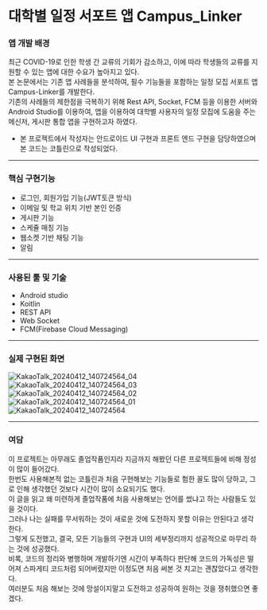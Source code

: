 # 대학별 일정 서포트 앱 Campus_Linker
### 앱 개발 배경
  최근 COVID-19로 인한 학생 간 교류의 기회가 감소하고, 이에 따라 학생들의 교류를 지원할 수 있는 앱에 대한 수요가 높아지고 있다.  
본 논문에서는 기존 앱 사례들을 분석하여, 필수 기능들을 포함하는 일정 모집 서포트 앱 Campus-Linker를 개발한다.  
기존의 사례들의 제한점을 극복하기 위해 Rest API, Socket, FCM 등을 이용한 서버와 Android Studio를 이용하여, 앱을 이용하여 대학별 사용자의 일정 모집에 도움을 주는 메신저, 게시판 통합 앱을 구현하고자 하였다.

+ 본 프로젝트에서 작성자는 안드로이드 UI 구현과 프론트 엔드 구현을 담당하였으며 본 코드는 코틀린으로 작성되었다.
***

### 핵심 구현기능
+ 로그인, 회원가입 기능(JWT토큰 방식)
+ 이메일 및 학교 위치 기반 본인 인증
+ 게시판 기능
+ 스케쥴 매칭 기능
+ 웹소켓 기반 채팅 기능
+ 알림
***

### 사용된 툴 및 기술
+ Android studio
+ Koitlin
+ REST API
+ Web Socket
+ FCM(Firebase Cloud Messaging)
***

### 실제 구현된 화면
![KakaoTalk_20240412_140724564_04](https://github.com/qlfkslzk/Campus_Linker/assets/113421539/d86107c5-44ff-4060-bbbc-25206a719267)  
![KakaoTalk_20240412_140724564_03](https://github.com/qlfkslzk/Campus_Linker/assets/113421539/181a1687-29a6-4200-a25e-27a0c8ee6f75)  
![KakaoTalk_20240412_140724564_02](https://github.com/qlfkslzk/Campus_Linker/assets/113421539/8fc54f26-678e-4e5b-9ae3-c19c6a86c302)  
![KakaoTalk_20240412_140724564_01](https://github.com/qlfkslzk/Campus_Linker/assets/113421539/478a3ab6-2ef4-4bc4-9b43-fb951bcc9e3d)  
![KakaoTalk_20240412_140724564](https://github.com/qlfkslzk/Campus_Linker/assets/113421539/de889dbc-727d-4dfe-b4e0-a038ea5aba6b)

***

### 여담
 이 프로젝트는 아무래도 졸업작품인지라 지금까지 해봤던 다른 프로젝트들에 비해 정성이 많이 들어갔다.  
한번도 사용해본적 없는 코틀린과 처음 구현해보는 기능들로 험한 꼴도 많이 당하고, 그로 인해 생각했던 것보다 시간이 많이 소요되기도 했다.  
이 글을 읽고 왜 미련하게 졸업작품에 처음 사용해보는 언어를 썼냐고 하는 사람들도 있을 것이다.  
그러나 나는 실패를 무서워하는 것이 새로운 것에 도전하지 못할 이유는 안된다고 생각한다.  
그렇게 도전했고, 결국, 모든 기능들의 구현과 UI의 세부정리까지 성공적으로 마무리 하는 것에 성공했다.  
비록, 코드의 정리와 병행하며 개발하기엔 시간이 부족하다 판단해 코드의 가독성은 떨어져 스파게티 코드처럼 되어버렸지만 이정도면 처음 써본 것 치고는 괜찮았다고 생각한다.  
여러분도 처음 해보는 것에 망설이지말고 도전하고 성공하여 원하는 것을 쟁취했으면 좋겠다.
